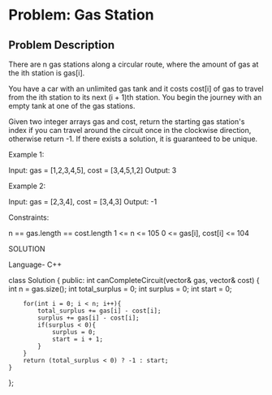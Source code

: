 # Problem: Gas Station

## Problem Description

There are n gas stations along a circular route, where the amount of gas at the ith station is gas[i].

You have a car with an unlimited gas tank and it costs cost[i] of gas to travel from the ith station to its next (i + 1)th station. You begin the journey with an empty tank at one of the gas stations.

Given two integer arrays gas and cost, return the starting gas station's index if you can travel around the circuit once in the clockwise direction, otherwise return -1. If there exists a solution, it is guaranteed to be unique.


Example 1:

Input: gas = [1,2,3,4,5], cost = [3,4,5,1,2]
Output: 3


Example 2:

Input: gas = [2,3,4], cost = [3,4,3]
Output: -1


Constraints:

n == gas.length == cost.length
1 <= n <= 105
0 <= gas[i], cost[i] <= 104


SOLUTION

Language- C++

class Solution {
public:
    int canCompleteCircuit(vector<int>& gas, vector<int>& cost) {
        int n = gas.size();
        int total_surplus = 0;
        int surplus = 0;
        int start = 0;
        
        for(int i = 0; i < n; i++){
            total_surplus += gas[i] - cost[i];
            surplus += gas[i] - cost[i];
            if(surplus < 0){
                surplus = 0;
                start = i + 1;
            }
        }
        return (total_surplus < 0) ? -1 : start;
    }
};